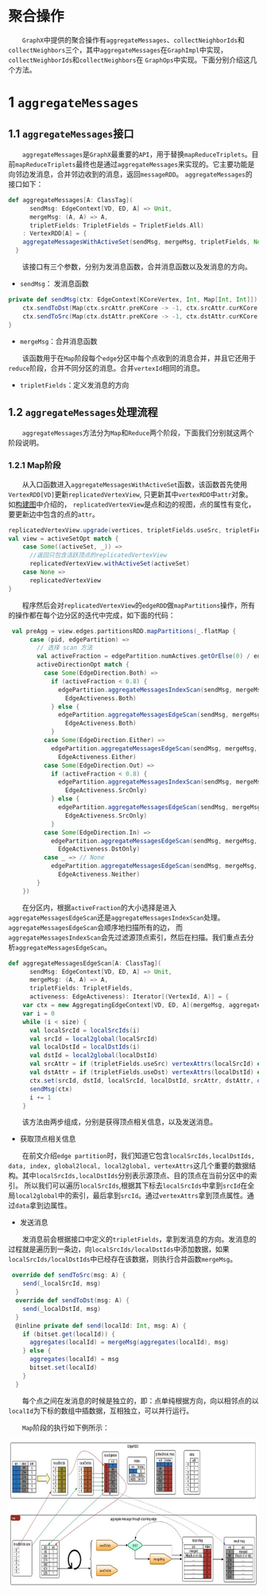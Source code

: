 # 聚合操作

&emsp;&emsp;`GraphX`中提供的聚合操作有`aggregateMessages`、`collectNeighborIds`和`collectNeighbors`三个，其中`aggregateMessages`在`GraphImpl`中实现，`collectNeighborIds`和`collectNeighbors`在
`GraphOps`中实现。下面分别介绍这几个方法。

# 1 `aggregateMessages`

## 1.1 `aggregateMessages`接口
&emsp;&emsp;`aggregateMessages`是`GraphX`最重要的`API`，用于替换`mapReduceTriplets`。目前`mapReduceTriplets`最终也是通过`aggregateMessages`来实现的。它主要功能是向邻边发消息，合并邻边收到的消息，返回`messageRDD`。
`aggregateMessages`的接口如下：

```scala
def aggregateMessages[A: ClassTag](
      sendMsg: EdgeContext[VD, ED, A] => Unit,
      mergeMsg: (A, A) => A,
      tripletFields: TripletFields = TripletFields.All)
    : VertexRDD[A] = {
    aggregateMessagesWithActiveSet(sendMsg, mergeMsg, tripletFields, None)
  }
```
&emsp;&emsp;该接口有三个参数，分别为发消息函数，合并消息函数以及发消息的方向。

- `sendMsg`： 发消息函数

```scala
private def sendMsg(ctx: EdgeContext[KCoreVertex, Int, Map[Int, Int]]): Unit = {
    ctx.sendToDst(Map(ctx.srcAttr.preKCore -> -1, ctx.srcAttr.curKCore -> 1))
    ctx.sendToSrc(Map(ctx.dstAttr.preKCore -> -1, ctx.dstAttr.curKCore -> 1))
}
```

- `mergeMsg`：合并消息函数

&emsp;&emsp;该函数用于在`Map`阶段每个`edge`分区中每个点收到的消息合并，并且它还用于`reduce`阶段，合并不同分区的消息。合并`vertexId`相同的消息。

- `tripletFields`：定义发消息的方向

## 1.2 `aggregateMessages`处理流程

&emsp;&emsp;`aggregateMessages`方法分为`Map`和`Reduce`两个阶段，下面我们分别就这两个阶段说明。

### 1.2.1 Map阶段

&emsp;&emsp;从入口函数进入`aggregateMessagesWithActiveSet`函数，该函数首先使用`VertexRDD[VD]`更新`replicatedVertexView`, 只更新其中`vertexRDD`中`attr`对象。如[构建图](../build-graph.md)中介绍的，
`replicatedVertexView`是点和边的视图，点的属性有变化，要更新边中包含的点的`attr`。

```scala
replicatedVertexView.upgrade(vertices, tripletFields.useSrc, tripletFields.useDst)
val view = activeSetOpt match {
    case Some((activeSet, _)) =>
      //返回只包含活跃顶点的replicatedVertexView
      replicatedVertexView.withActiveSet(activeSet)
    case None =>
      replicatedVertexView
}
```
&emsp;&emsp;程序然后会对`replicatedVertexView`的`edgeRDD`做`mapPartitions`操作，所有的操作都在每个边分区的迭代中完成，如下面的代码：

```scala
 val preAgg = view.edges.partitionsRDD.mapPartitions(_.flatMap {
      case (pid, edgePartition) =>
        // 选择 scan 方法
        val activeFraction = edgePartition.numActives.getOrElse(0) / edgePartition.indexSize.toFloat
        activeDirectionOpt match {
          case Some(EdgeDirection.Both) =>
            if (activeFraction < 0.8) {
              edgePartition.aggregateMessagesIndexScan(sendMsg, mergeMsg, tripletFields,
                EdgeActiveness.Both)
            } else {
              edgePartition.aggregateMessagesEdgeScan(sendMsg, mergeMsg, tripletFields,
                EdgeActiveness.Both)
            }
          case Some(EdgeDirection.Either) =>
            edgePartition.aggregateMessagesEdgeScan(sendMsg, mergeMsg, tripletFields,
              EdgeActiveness.Either)
          case Some(EdgeDirection.Out) =>
            if (activeFraction < 0.8) {
              edgePartition.aggregateMessagesIndexScan(sendMsg, mergeMsg, tripletFields,
                EdgeActiveness.SrcOnly)
            } else {
              edgePartition.aggregateMessagesEdgeScan(sendMsg, mergeMsg, tripletFields,
                EdgeActiveness.SrcOnly)
            }
          case Some(EdgeDirection.In) =>
            edgePartition.aggregateMessagesEdgeScan(sendMsg, mergeMsg, tripletFields,
              EdgeActiveness.DstOnly)
          case _ => // None
            edgePartition.aggregateMessagesEdgeScan(sendMsg, mergeMsg, tripletFields,
              EdgeActiveness.Neither)
        }
    })
```
&emsp;&emsp;在分区内，根据`activeFraction`的大小选择是进入`aggregateMessagesEdgeScan`还是`aggregateMessagesIndexScan`处理。`aggregateMessagesEdgeScan`会顺序地扫描所有的边，
而`aggregateMessagesIndexScan`会先过滤源顶点索引，然后在扫描。我们重点去分析`aggregateMessagesEdgeScan`。

```scala
def aggregateMessagesEdgeScan[A: ClassTag](
      sendMsg: EdgeContext[VD, ED, A] => Unit,
      mergeMsg: (A, A) => A,
      tripletFields: TripletFields,
      activeness: EdgeActiveness): Iterator[(VertexId, A)] = {
    var ctx = new AggregatingEdgeContext[VD, ED, A](mergeMsg, aggregates, bitset)
    var i = 0
    while (i < size) {
      val localSrcId = localSrcIds(i)
      val srcId = local2global(localSrcId)
      val localDstId = localDstIds(i)
      val dstId = local2global(localDstId)
      val srcAttr = if (tripletFields.useSrc) vertexAttrs(localSrcId) else null.asInstanceOf[VD]
      val dstAttr = if (tripletFields.useDst) vertexAttrs(localDstId) else null.asInstanceOf[VD]
      ctx.set(srcId, dstId, localSrcId, localDstId, srcAttr, dstAttr, data(i))
      sendMsg(ctx)
      i += 1
    }
```
&emsp;&emsp;该方法由两步组成，分别是获得顶点相关信息，以及发送消息。

- 获取顶点相关信息

&emsp;&emsp;在前文介绍`edge partition`时，我们知道它包含`localSrcIds,localDstIds, data, index, global2local, local2global, vertexAttrs`这几个重要的数据结构。其中`localSrcIds,localDstIds`分别表示源顶点、目的顶点在当前分区中的索引。
所以我们可以遍历`localSrcIds`,根据其下标去`localSrcIds`中拿到`srcId`在全局`local2global`中的索引，最后拿到`srcId`。通过`vertexAttrs`拿到顶点属性。通过`data`拿到边属性。

- 发送消息

&emsp;&emsp;发消息前会根据接口中定义的`tripletFields`，拿到发消息的方向。发消息的过程就是遍历到一条边，向`localSrcIds/localDstIds`中添加数据，如果`localSrcIds/localDstIds`中已经存在该数据，则执行合并函数`mergeMsg`。

```scala
 override def sendToSrc(msg: A) {
    send(_localSrcId, msg)
  }
  override def sendToDst(msg: A) {
    send(_localDstId, msg)
  }
  @inline private def send(localId: Int, msg: A) {
    if (bitset.get(localId)) {
      aggregates(localId) = mergeMsg(aggregates(localId), msg)
    } else {
      aggregates(localId) = msg
      bitset.set(localId)
    }
  }
```
&emsp;&emsp;每个点之间在发消息的时候是独立的，即：点单纯根据方向，向以相邻点的以`localId`为下标的数组中插数据，互相独立，可以并行运行。

&emsp;&emsp;`Map`阶段的执行如下例所示：

<div  align="center"><img src="imgs/5.1.png" width = "900" height = "300" alt="graphx_aggmsg_map" align="center" /></div><br />

